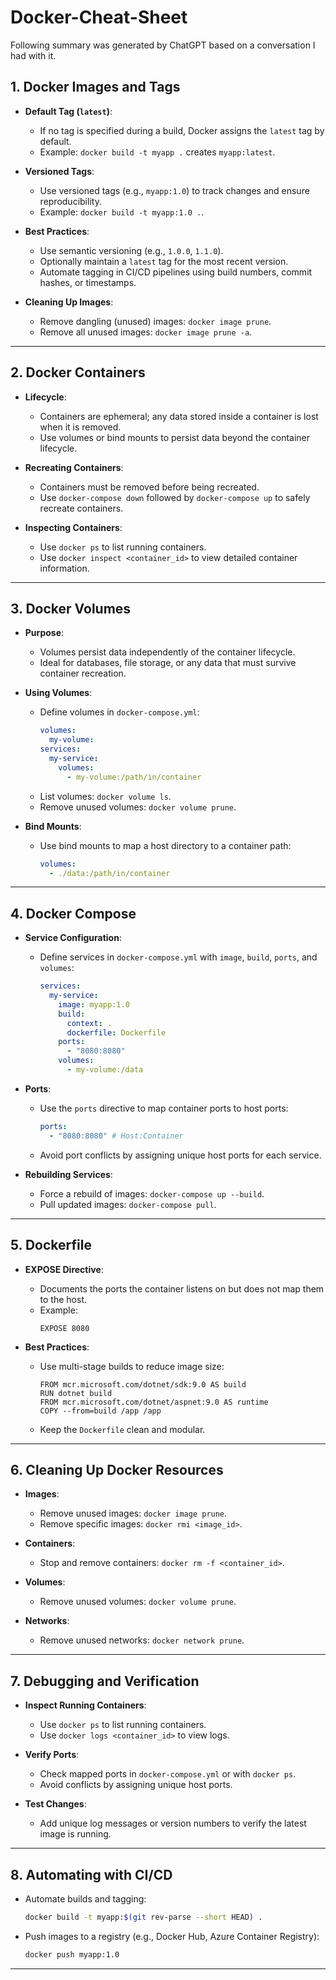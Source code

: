 # Docker-Cheat-Sheet

Following summary was generated by ChatGPT based on a conversation I had with it.

## **1. Docker Images and Tags**
- **Default Tag (`latest`)**:
  - If no tag is specified during a build, Docker assigns the `latest` tag by default.
  - Example: `docker build -t myapp .` creates `myapp:latest`.

- **Versioned Tags**:
  - Use versioned tags (e.g., `myapp:1.0`) to track changes and ensure reproducibility.
  - Example: `docker build -t myapp:1.0 .`.

- **Best Practices**:
  - Use semantic versioning (e.g., `1.0.0`, `1.1.0`).
  - Optionally maintain a `latest` tag for the most recent version.
  - Automate tagging in CI/CD pipelines using build numbers, commit hashes, or timestamps.

- **Cleaning Up Images**:
  - Remove dangling (unused) images: `docker image prune`.
  - Remove all unused images: `docker image prune -a`.

---

## **2. Docker Containers**
- **Lifecycle**:
  - Containers are ephemeral; any data stored inside a container is lost when it is removed.
  - Use volumes or bind mounts to persist data beyond the container lifecycle.

- **Recreating Containers**:
  - Containers must be removed before being recreated.
  - Use `docker-compose down` followed by `docker-compose up` to safely recreate containers.

- **Inspecting Containers**:
  - Use `docker ps` to list running containers.
  - Use `docker inspect <container_id>` to view detailed container information.

---

## **3. Docker Volumes**
- **Purpose**:
  - Volumes persist data independently of the container lifecycle.
  - Ideal for databases, file storage, or any data that must survive container recreation.

- **Using Volumes**:
  - Define volumes in `docker-compose.yml`:
    ```yaml
    volumes:
      my-volume:
    services:
      my-service:
        volumes:
          - my-volume:/path/in/container
    ```
  - List volumes: `docker volume ls`.
  - Remove unused volumes: `docker volume prune`.

- **Bind Mounts**:
  - Use bind mounts to map a host directory to a container path:
    ```yaml
    volumes:
      - ./data:/path/in/container
    ```

---

## **4. Docker Compose**
- **Service Configuration**:
  - Define services in `docker-compose.yml` with `image`, `build`, `ports`, and `volumes`:
    ```yaml
    services:
      my-service:
        image: myapp:1.0
        build:
          context: .
          dockerfile: Dockerfile
        ports:
          - "8080:8080"
        volumes:
          - my-volume:/data
    ```

- **Ports**:
  - Use the `ports` directive to map container ports to host ports:
    ```yaml
    ports:
      - "8080:8080" # Host:Container
    ```
  - Avoid port conflicts by assigning unique host ports for each service.

- **Rebuilding Services**:
  - Force a rebuild of images: `docker-compose up --build`.
  - Pull updated images: `docker-compose pull`.

---

## **5. Dockerfile**
- **EXPOSE Directive**:
  - Documents the ports the container listens on but does not map them to the host.
  - Example:
    ```docker
    EXPOSE 8080
    ```

- **Best Practices**:
  - Use multi-stage builds to reduce image size:
    ```docker
    FROM mcr.microsoft.com/dotnet/sdk:9.0 AS build
    RUN dotnet build
    FROM mcr.microsoft.com/dotnet/aspnet:9.0 AS runtime
    COPY --from=build /app /app
    ```
  - Keep the `Dockerfile` clean and modular.

---

## **6. Cleaning Up Docker Resources**
- **Images**:
  - Remove unused images: `docker image prune`.
  - Remove specific images: `docker rmi <image_id>`.

- **Containers**:
  - Stop and remove containers: `docker rm -f <container_id>`.

- **Volumes**:
  - Remove unused volumes: `docker volume prune`.

- **Networks**:
  - Remove unused networks: `docker network prune`.

---

## **7. Debugging and Verification**
- **Inspect Running Containers**:
  - Use `docker ps` to list running containers.
  - Use `docker logs <container_id>` to view logs.

- **Verify Ports**:
  - Check mapped ports in `docker-compose.yml` or with `docker ps`.
  - Avoid conflicts by assigning unique host ports.

- **Test Changes**:
  - Add unique log messages or version numbers to verify the latest image is running.

---

## **8. Automating with CI/CD**
- Automate builds and tagging:
  ```bash
  docker build -t myapp:$(git rev-parse --short HEAD) .
  ```
- Push images to a registry (e.g., Docker Hub, Azure Container Registry):
  ```bash
  docker push myapp:1.0
  ```

---
